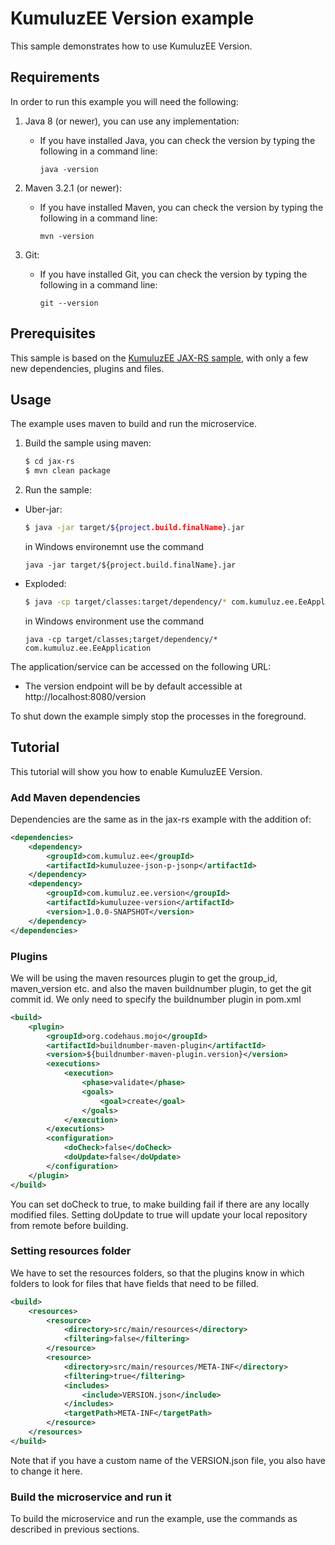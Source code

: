 # KumuluzEE Version example

This sample demonstrates how to use KumuluzEE Version.

## Requirements

In order to run this example you will need the following:

1. Java 8 (or newer), you can use any implementation:
    * If you have installed Java, you can check the version by typing the following in a command line:
        
        ```
        java -version
        ```

2. Maven 3.2.1 (or newer):
    * If you have installed Maven, you can check the version by typing the following in a command line:
        
        ```
        mvn -version
        ```
3. Git:
    * If you have installed Git, you can check the version by typing the following in a command line:
    
        ```
        git --version
        ```
## Prerequisites

This sample is based on the [KumuluzEE JAX-RS sample](https://github.com/kumuluz/kumuluzee-samples/tree/master/jax-rs),
with only a few new dependencies, plugins and files.

## Usage

The example uses maven to build and run the microservice.

1. Build the sample using maven:

    ```bash
    $ cd jax-rs
    $ mvn clean package
    ```

2. Run the sample:
* Uber-jar:

    ```bash
    $ java -jar target/${project.build.finalName}.jar
    ```
    
    in Windows environemnt use the command
    ```batch
    java -jar target/${project.build.finalName}.jar
    ```

* Exploded:

    ```bash
    $ java -cp target/classes:target/dependency/* com.kumuluz.ee.EeApplication
    ```
    
    in Windows environment use the command
    ```batch
    java -cp target/classes;target/dependency/* com.kumuluz.ee.EeApplication
    ```
    
    
The application/service can be accessed on the following URL:
* The version endpoint will be by default accessible at http://localhost:8080/version

To shut down the example simply stop the processes in the foreground.

## Tutorial

This tutorial will show you how to enable KumuluzEE Version.

### Add Maven dependencies

Dependencies are the same as in the jax-rs example with the addition of:
```xml
<dependencies>
    <dependency>
        <groupId>com.kumuluz.ee</groupId>
        <artifactId>kumuluzee-json-p-jsonp</artifactId>
    </dependency>
    <dependency>
        <groupId>com.kumuluz.ee.version</groupId>
        <artifactId>kumuluzee-version</artifactId>
        <version>1.0.0-SNAPSHOT</version>
    </dependency>
</dependencies>
```

### Plugins

We will be using the maven resources plugin to get the group_id, maven_version etc. 
and also the maven buildnumber plugin, to get the git commit id. We only need to specify the buildnumber plugin in pom.xml

```xml
<build>
    <plugin>
        <groupId>org.codehaus.mojo</groupId>
        <artifactId>buildnumber-maven-plugin</artifactId>
        <version>${buildnumber-maven-plugin.version}</version>
        <executions>
            <execution>
                <phase>validate</phase>
                <goals>
                    <goal>create</goal>
                </goals>
            </execution>
        </executions>
        <configuration>
            <doCheck>false</doCheck>
            <doUpdate>false</doUpdate>
        </configuration>
    </plugin>
</build>
```

You can set doCheck to true, to make building fail if there are any locally modified files. Setting doUpdate to true
will update your local repository from remote before building.

### Setting resources folder

We have to set the resources folders, so that the plugins know in which folders to look for files that have fields that
need to be filled.

```xml
<build>
    <resources>
        <resource>
            <directory>src/main/resources</directory>
            <filtering>false</filtering>
        </resource>
        <resource>
            <directory>src/main/resources/META-INF</directory>
            <filtering>true</filtering>
            <includes>
                <include>VERSION.json</include>
            </includes>
            <targetPath>META-INF</targetPath>
        </resource>
    </resources>
</build>
```

Note that if you have a custom name of the VERSION.json file, you also have to change it here.

### Build the microservice and run it

To build the microservice and run the example, use the commands as described in previous sections.